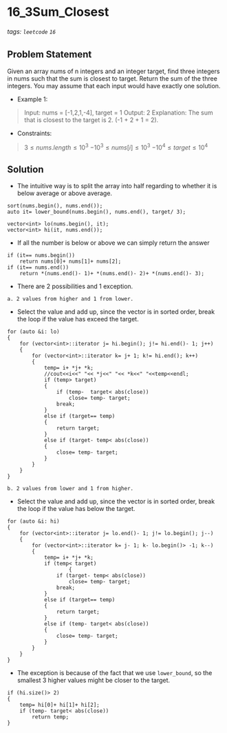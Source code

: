 # 16_3Sum_Closest
###### tags: `leetcode` `16`
## Problem Statement
Given an array nums of n integers and an integer target, find three integers in nums such that the sum is closest to target. Return the sum of the three integers. You may assume that each input would have exactly one solution.

- Example 1:

> Input: nums = [-1,2,1,-4], target = 1
Output: 2
Explanation: The sum that is closest to the target is 2. (-1 + 2 + 1 = 2).
 
- Constraints:

> $3 \leq nums.length \leq 10^3$
$-10^3 \leq nums[i] \leq 10^3$
$-10^4 \leq target \leq 10^4$

## Solution
- The intuitive way is to split the array into half regarding to whether it is below average or above average.
```cpp=
sort(nums.begin(), nums.end());
auto it= lower_bound(nums.begin(), nums.end(), target/ 3);

vector<int> lo(nums.begin(), it);
vector<int> hi(it, nums.end());
```
- If all the number is below or above we can simply return the answer

```cpp=
if (it== nums.begin())
    return nums[0]+ nums[1]+ nums[2];
if (it== nums.end())
    return *(nums.end()- 1)+ *(nums.end()- 2)+ *(nums.end()- 3);
```
- There are 2 possibilities and 1 exception.
```!
a. 2 values from higher and 1 from lower.
```
- Select the value and add up, since the vector is in sorted order, break the loop if the value has exceed the target.
```cpp=
for (auto &i: lo)
{
    for (vector<int>::iterator j= hi.begin(); j!= hi.end()- 1; j++)
    {
        for (vector<int>::iterator k= j+ 1; k!= hi.end(); k++)
        {
            temp= i+ *j+ *k;
            //cout<<i<<" "<< *j<<" "<< *k<<" "<<temp<<endl;
            if (temp> target)
            {
                if (temp-  target< abs(close))
                    close= temp- target;
                break;
            }
            else if (target== temp)
            {
                return target;
            } 
            else if (target- temp< abs(close))
            {
                close= temp- target;
            } 
        }
    }
}
```
```!
b. 2 values from lower and 1 from higher.
```
- Select the value and add up, since the vector is in sorted order, break the loop if the value has below the target.
```cpp=
for (auto &i: hi)
{
    for (vector<int>::iterator j= lo.end()- 1; j!= lo.begin(); j--)
    {
        for (vector<int>::iterator k= j- 1; k- lo.begin()> -1; k--)
        {
            temp= i+ *j+ *k;
            if (temp< target)
                    {
                if (target- temp< abs(close))
                    close= temp- target;
                break;
            }
            else if (target== temp)
            {
                return target;
            } 
            else if (temp- target< abs(close))
            {
                close= temp- target;
            } 
        }
    }
}
```
- The exception is because of the fact that we use ```lower_bound```, so the smallest 3 higher values might be closer to the target.

```cpp=
if (hi.size()> 2)
{
    temp= hi[0]+ hi[1]+ hi[2];
    if (temp- target< abs(close))
        return temp;            
}
```